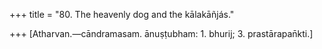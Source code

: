 +++
title = "80. The heavenly dog and the kālakāñjás."

+++
[Atharvan.—cāndramasam. ānuṣṭubham: 1. bhurij; 3. prastārapan̄kti.]
